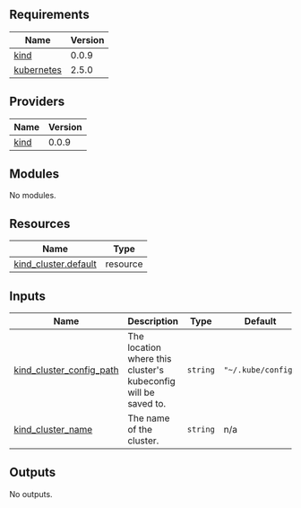 <!-- BEGIN_TF_DOCS -->
## Requirements

| Name | Version |
|------|---------|
| <a name="requirement_kind"></a> [kind](#requirement\_kind) | 0.0.9 |
| <a name="requirement_kubernetes"></a> [kubernetes](#requirement\_kubernetes) | 2.5.0 |

## Providers

| Name | Version |
|------|---------|
| <a name="provider_kind"></a> [kind](#provider\_kind) | 0.0.9 |

## Modules

No modules.

## Resources

| Name | Type |
|------|------|
| [kind_cluster.default](https://registry.terraform.io/providers/kyma-incubator/kind/0.0.9/docs/resources/cluster) | resource |

## Inputs

| Name | Description | Type | Default | Required |
|------|-------------|------|---------|:--------:|
| <a name="input_kind_cluster_config_path"></a> [kind\_cluster\_config\_path](#input\_kind\_cluster\_config\_path) | The location where this cluster's kubeconfig will be saved to. | `string` | `"~/.kube/config"` | no |
| <a name="input_kind_cluster_name"></a> [kind\_cluster\_name](#input\_kind\_cluster\_name) | The name of the cluster. | `string` | n/a | yes |

## Outputs

No outputs.
<!-- END_TF_DOCS -->